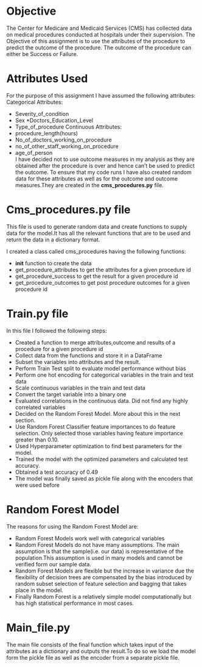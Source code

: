 # Objective

The Center for Medicare and Medicaid Services (CMS) has collected data on medical procedures conducted at hospitals under their supervision. The Objective of this assignment is to use the attributes of the procedure to predict the outcome of the procedure. The outcome of the procedure can either be Success or Failure.

# Attributes Used

For the purpose of this assignment I have assumed the following attributes:
Categorical Attributes:
* Severity_of_condition
* Sex
*Doctors_Education_Level
* Type_of_procedure
Continuous Attributes:
* procedure_length(hours)
* No_of_doctors_working_on_procedure
* no_of_other_staff_working_on_procedure
* age_of_person <br>
I have decided not to use outcome measures in my analysis as they are obtained after the procedure is over and hence can’t be used to predict the outcome. To ensure that my code runs I have also created random data for these attributes  as well as for  the outcome and outcome measures.They are created in the **cms_procedures.py** file.

# Cms_procedures.py file

This file is used to generate random data and create functions to supply data for the model.It has all the relevant functions that are to be used and return the data in a dictionary format.

I created a class called cms_procedures having the following functions:
* __init__ function to create the data
* get_procedure_attributes to get the attributes for a given procedure id
* get_procedure_success to get the result for a given procedure id
* get_procedure_outcomes to get post procedure outcomes for a given procedure id


# Train.py file

In this file I followed the following steps:
* Created a function to merge attributes,outcome and results of a procedure for a given procedure id
* Collect data from the functions and store it in a DataFrame
* Subset the variables into attributes and the result.
* Perform Train Test split to evaluate model performance without bias
* Perform one hot encoding for categorical variables in the train and test data
* Scale continuous variables in the train and test data
* Convert the target variable into a binary one
* Evaluated correlations in the continuous data. Did not find any highly correlated variables
* Decided on the Random Forest Model. More about this in the next section.
* Use Random Forest Classifier feature importances to do feature selection. Only selected those variables having feature importance greater than 0.10.
* Used Hyperparameter optimization to find best parameters for the model.
* Trained the model with the optimized parameters and calculated test accuracy.
* Obtained a test accuracy of 0.49
* The model was finally saved as pickle file along with the encoders that were used before

# Random Forest Model
The reasons for using the Random Forest Model are:
* Random Forest Models work well with categorical variables
* Random Forest Models do not have many assumptions. The main assumption is that the sample(i.e. our data) is representative of the population.This assumption is used in many models and cannot be verified form our sample data.
* Random Forest Models are flexible but the increase in variance due the flexibility of decision trees are compensated by the bias introduced by random subset selection of feature selection and bagging that takes place in the model.
* Finally Random Forest is a relatively simple model computationally but has high statistical performance in most cases.

# Main_file.py
The main file consists of the final function which takes input of the attributes as a dictionary and outputs the result.To do so we load the model form the pickle file as well as the encoder from a separate pickle file.
